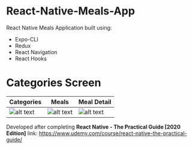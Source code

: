 # React-Native-Meals-App
React Native Meals Application built using:
* Expo-CLI
* Redux
* React Navigation
* React Hooks

# Categories Screen
Categories | Meals | Meal Detail
------------ | ------------- | -------------
![alt text](https://i.imgur.com/POVXILb.png) | ![alt text](https://i.imgur.com/POVXILb.png) | ![alt text](https://i.imgur.com/POVXILb.png)

Developed after completing **React Native - The Practical Guide [2020 Edition]**
link: https://www.udemy.com/course/react-native-the-practical-guide/
